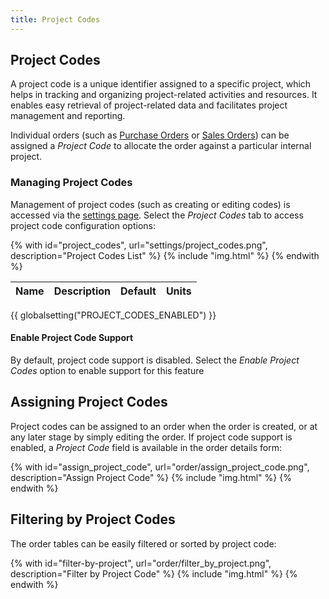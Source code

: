 ```yaml
---
title: Project Codes
---
```


## Project Codes

A project code is a unique identifier assigned to a specific  project, which helps in tracking and organizing project-related activities and resources. It enables easy retrieval of project-related data and facilitates project management and reporting.

Individual orders (such as [Purchase Orders](../purchasing/purchase_order.md) or [Sales Orders](../sales/sales_order.md)) can be assigned a *Project Code* to allocate the order against a particular internal project.

### Managing Project Codes

Management of project codes (such as creating or editing codes) is accessed via the [settings page](../settings/global.md). Select the *Project Codes* tab to access project code configuration options:

{% with id="project_codes", url="settings/project_codes.png", description="Project Codes List" %}
{% include "img.html" %}
{% endwith %}

| Name | Description | Default | Units |
| ---- | ----------- | ------- | ----- |
{{ globalsetting("PROJECT_CODES_ENABLED") }}

#### Enable Project Code Support

By default, project code support is disabled. Select the *Enable Project Codes* option to enable support for this feature

## Assigning Project Codes

Project codes can be assigned to an order when the order is created, or at any later stage by simply editing the order. If project code support is enabled, a *Project Code* field is available in the order details form:

{% with id="assign_project_code", url="order/assign_project_code.png", description="Assign Project Code" %}
{% include "img.html" %}
{% endwith %}

## Filtering by Project Codes

The order tables can be easily filtered or sorted by project code:

{% with id="filter-by-project", url="order/filter_by_project.png", description="Filter by Project Code" %}
{% include "img.html" %}
{% endwith %}
